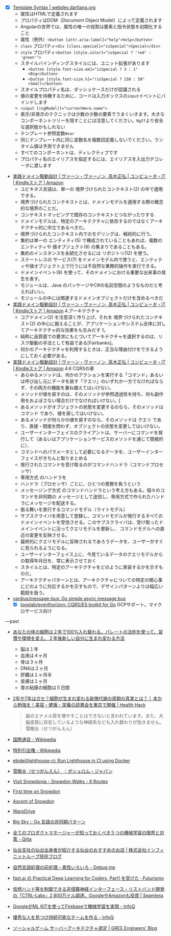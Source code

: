 - [x] [Template Syntax | webdev.dartlang.org](https://webdev-dartlang-org-dev.firebaseapp.com/angular/guide/template-syntax)
	- 属性はHTMLで定義されます
	- プロパティはDOM（Document Object Model）によって定義されます
	- Angularの世界では、属性の唯一の役割は要素と指令状態を初期化すること
	- 属性（例外）`<button [attr.aria-label]="help">help</button>`
	- `class` プロパティ`<div [class.special]="isSpecial">Special</div>`
	- `style` プロパティ`<button [style.color]="isSpecial ? 'red' : 'green'">`
	- スタイルバインディングスタイルには、ユニット拡張があります
		- `<button [style.font-size.em]="isSpecial ? 3 : 1" >Big</button>
`
		- `<button [style.font-size.%]="!isSpecial ? 150 : 50" >Small</button>`
	- スタイルプロパティ名は、ダッシュケースだけが認識される
	- 値の変更を待機するために、コードは入力ボックスの`input`イベントにバインドします
	- `<input [(ngModel)]="currentHero.name">`
	- 表示/非表示のテクニックは少数の少数の要素でうまくいきます。大きなコンポーネントツリーを隠すことには注意してください。`NgIf`より安全な選択肢かもしれない
	- テンプレート参照変数`#var`
	- 同じテンプレート内に同じ変数名を複数回定義しないでください。ランタイム値は予測できません
	- すべてのコンポーネントは、ディレクティブです
	- プロパティ名のエイリアスを指定するには、エイリアスを入出力デコレータに渡します
- [実践ドメイン駆動設計 | ヴァーン・ヴァーノン, 高木正弘 | コンピュータ・IT | Kindleストア | Amazon](https://www.amazon.co.jp/dp/B00UX9VJGW)
  - ユビキタス言語は、単一の 境界づけられたコンテキスト(2) の中で適用できる。
  - 境界づけられたコンテキストとは、ドメインモデルを適用する際の概念的な境界のことだ。
  - コンテキストマッピングで既存のコンテキストとつながったりする
  - ドメインモデルは、特定のアーキテクチャに依存するのではなくアーキテクチャ的に中立であるべきだ。
  - 境界づけられたコンテキスト内でのモデリングは、戦術的に行う。
  - 集約は単一の エンティティ(5) で構成されていることもあれば、複数のエンティティや 値オブジェクト(6) の集まりであることもある。
  - 集約のインスタンスを永続化させるには リポジトリ(12) を使う。
  - ステートレスの サービス(7) をドメインモデル内で使うと、エンティティや値オブジェクト上で行うには不自然な業務的操作を実行できる。
  - ドメインイベント(8) を使って、そのドメインにおける重要な出来事の発生を表す。
  - モジュールは、Java のパッケージやC#の名前空間のようなものだと考えればいい。
  - モジュールの中には関連するドメインオブジェクトだけを含めるべきだ
- [実践ドメイン駆動設計 | ヴァーン・ヴァーノン, 高木正弘 | コンピュータ・IT | Kindleストア | Amazon](https://www.amazon.co.jp/dp/B00UX9VJGW) 4.アーキテクチャ
  - コアドメイン(2) を注意深く作り上げ、それを 境界づけられたコンテキスト(2) の中心に据えることが、アプリケーションやシステム全体に対してアーキテクチャ的な効果をも生みだす 1。
  - 純粋に品質面での要求にもとづいてアーキテクチャを選択するのは、リスク駆動の手法として有益である[Fairbanks]。
  - 何かのアーキテクチャを利用するときは、正当な理由付けをできるようにしておく必要がある。
- [実践ドメイン駆動設計 | ヴァーン・ヴァーノン, 高木正弘 | コンピュータ・IT | Kindleストア | Amazon](https://www.amazon.co.jp/dp/B00UX9VJGW) 4.6 CQRSの章
  - あらゆるメソッドは、何かのアクションを実行する「コマンド」あるいは呼び出し元にデータを戻す「クエリ」のいずれか一方でなければならず、その両方の機能を兼ね備えてはいけない。
  - メソッドが値を戻すのは、そのメソッドが参照透過性を持ち、何も副作用をおよぼさない場合だけでなければいけない。[
  - あるメソッドがオブジェクトの状態を変更するのなら、そのメソッドは コマンド であり、値を戻してはいけない。
  - あるメソッドが何らかの値を戻すのなら、そのメソッドは クエリ であり、直接・間接を問わず、オブジェクトの状態を変更してはいけない。
  - ユーザーインターフェイスのクライアントは、サーバーにコマンドを発行して（あるいはアプリケーションサービスのメソッドを通じて間接的に）、
  - コマンドへのパラメータとして必要になるデータを、ユーザーインターフェイスがきちんと取りまとめる
  - 発行されたコマンドを受け取るのがコマンドハンドラ（コマンドプロセッサ）
  - 専用方式 のハンドラを
  - ハンドラ（プロセッサ）ごとに、ひとつの責務を負うという
  - メッセージング方式 のコマンドハンドラという考え方もある。個々のコマンドを非同期の メッセージとして送信し、専用方式で作られたハンドラにメッセージを配送する。
  - 振る舞いを実行するコマンドモデル（ライトモデル）
  - サブスクライバを用意して登録し、コマンドモデルが発行するすべてのドメインイベントを受信させる。このサブスクライバは、受け取ったドメインイベントに沿ってクエリモデルを更新し、 コマンドモデルへの直近の変更を反映させる。
  - 最終的にクエリモデルに反映されるであろうデータを、ユーザーがすぐに見られるようになる。
  - ユーザーインターフェイス上に、今見ているデータのクエリモデルからの取得年月日を、常に表示させておく
  - スタイルとは、特定のアーキテクチャをどのように実装するかを示すものだ。
  - アーキテクチャパターンとは、アーキテクチャについての特定の関心事にどのように対応するかを示すもので、デザインパターンよりは幅広い範囲を扱う。
- [vardius/message-bus: Go simple async message bus](https://github.com/vardius/message-bus)
    - [x] [looplab/eventhorizon: CQRS/ES toolkit for Go](https://github.com/looplab/eventhorizon) GCPサポート。マイクロサービス向け

—past

* [あなたの体の細胞は２年で100%入れ替わる。パレートの法則を使って、習慣や環境を変え、２年後新しい自分に生まれ変わる方法](http://macrobiotic-daisuki.jp/saibou-84096.html)
	* 脳は１年
	* 血液は４ヶ月
	* 骨は３ヶ月
	* DNAは２ヶ月
	* 肝臓は１ヶ月半
	* 皮膚は１ヶ月
	* 胃の粘膜の細胞は５日間
* [2年や7年はガセ？細胞が生まれ変わる新陣代謝の周期の真実とは？ │ 本から勉強を！美容・健康・栄養の読書会を東京で開催 | Health Hack](https://kenko100.info/gene/metabolism/#outline__1_8)
	> 歯のエナメル質を増やすことはできないと言われています。また、大脳皮質に存在しているような神経系なども入れ替わりが効きません。
雪眼炎（せつがんえん）

* [国際通貨 - Wikipedia](https://ja.wikipedia.org/wiki/%E5%9B%BD%E9%9A%9B%E9%80%9A%E8%B2%A8)
* [特別引出権 - Wikipedia](https://ja.wikipedia.org/wiki/%E7%89%B9%E5%88%A5%E5%BC%95%E5%87%BA%E6%A8%A9)
* [ebidel/lighthouse-ci: Run Lighthouse in CI using Docker](https://github.com/ebidel/lighthouse-ci)
* [雪眼炎（せつがんえん） ｜ボシュロム・ジャパン](http://www.bausch.co.jp/eye-dictionary/omonamenobyouki-1/kyoumakunobyoki/setsuganen/)
* [Visit Snowdonia - Snowdon Walks - 6 Routes](https://www.visitsnowdonia.info/snowdon_walks_-_6_routes-95.aspx)
* [First time on Snowdon](http://www.walkingforum.co.uk/index.php?topic=33586.0)
* [Ascent of Snowdon](http://www.ventnorradar.plus.com/Snowdon.htm)
* [WarpDrive](https://warpdrive-project.jp/)
* [Big Sky :: Go 言語の非同期パターン](https://mattn.kaoriya.net/software/lang/go/20180531104907.htm)
* [全てのプロダクトマネージャーが知っておくべき５つの機械学習の限界と対策 - Qiita](https://qiita.com/KanNishida/items/c265a9510d7b8ae8f775)
* [仙台支社の仙台出身者が紹介する仙台のおすすめのお店 | 株式会社インフィニットループ技術ブログ](https://www.infiniteloop.co.jp/blog/2018/05/sendai-recommended-restaurant/)
* [自然言語処理の前処理・素性いろいろ - Debug me](http://yukinoi.hatenablog.com/entry/2018/05/29/120000)
* [fast.ai の Practical Deep Learning for Coders, Part1 を受けた · Futurismo](https://futurismo.biz/archives/6440/)
* [仮想ハンド等を制御できる非侵襲神経インターフェース・リストバンド開発の「CTRL-Labs」2,800万ドル調達。GoogleやAmazonも投資 | Seamless](https://shiropen.com/seamless/vr-ctrl-labs-Kit)
* [GoogleがML KITを使ってFirebaseで機械学習を実現 - InfoQ](https://www.infoq.com/jp/news/2018/05/firebase-mlkit-machine-learning)
* [優秀な人を見つけ持続可能なチームを作る - InfoQ](https://www.infoq.com/jp/news/2018/05/talented-people-sustainable-team)
* [ソーシャルゲーム サーバーアーキテクチャ選定 | GREE Engineers' Blog](https://labs.gree.jp/blog/2018/05/16861/)
<!--stackedit_data:
eyJwcm9wZXJ0aWVzIjoiZXh0ZW5zaW9uczpcbiAgcHJlc2V0Oi
BnZm1cbiIsImhpc3RvcnkiOlsxODk4NDM5MTgyXX0=
-->